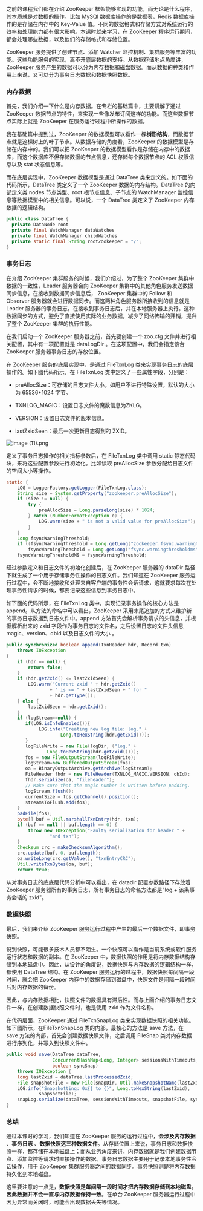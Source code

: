 之前的课程我们都在介绍 ZooKeeper 框架能够实现的功能，而无论是什么程序，其本质就是对数据的操作。比如 MySQl 数据库操作的是数据表，Redis 数据库操作的是存储在内存中的 Key-Value 值。不同的数据格式和存储方式对系统运行的效率和处理能力都有很大影响。本课时就来学习，在 ZooKeeper 程序运行期间，都会处理哪些数据，以及他们的存储格式和存储位置。

ZooKeeper 服务提供了创建节点、添加 Watcher 监控机制、集群服务等丰富的功能。这些功能服务的实现，离不开底层数据的支持。从数据存储地点角度讲，ZooKeeper 服务产生的数据可以分为内存数据和磁盘数据。而从数据的种类和作用上来说，又可以分为事务日志数据和数据快照数据。

### 内存数据

首先，我们介绍一下什么是内存数据。在专栏的基础篇中，主要讲解了通过 ZooKeeper 数据节点的特性，来实现一些像发布订阅这样的功能。而这些数据节点实际上就是 ZooKeeper 在服务运行过程中所操作的数据。

我在基础篇中提到过，ZooKeeper 的数据模型可以看作一棵**树形结构**，而数据节点就是这棵树上的叶子节点。从数据存储的角度看，ZooKeeper 的数据模型是存储在内存中的。我们可以把 ZooKeeper 的数据模型看作是存储在内存中的数据库，而这个数据库不但存储数据的节点信息，还存储每个数据节点的 ACL 权限信息以及 stat 状态信息等。

而在底层实现中，ZooKeeper 数据模型是通过 DataTree 类来定义的。如下面的代码所示，DataTree 类定义了一个 ZooKeeper 数据的内存结构。DataTree 的内部定义类 nodes 节点类型、root 根节点信息、子节点的 WatchManager 监控信息等数据模型中的相关信息。可以说，一个 DataTree 类定义了 ZooKeeper 内存数据的逻辑结构。

```java
public class DataTree {
  private DataNode root
  private final WatchManager dataWatches
  private final WatchManager childWatches
  private static final String rootZookeeper = "/";
}
```

### 事务日志

在介绍 ZooKeeper 集群服务的时候，我们介绍过，为了整个 ZooKeeper 集群中数据的一致性，Leader 服务器会向 ZooKeeper 集群中的其他角色服务发送数据同步信息，在接收到数据同步信息后， ZooKeeper 集群中的 Follow 和 Observer 服务器就会进行数据同步。而这两种角色服务器所接收到的信息就是 Leader 服务器的事务日志。在接收到事务日志后，并在本地服务器上执行。这种数据同步的方式，避免了直接使用实际的业务数据，减少了网络传输的开销，提升了整个 ZooKeeper 集群的执行性能。

在我们启动一个 ZooKeeper 服务器之前，首先要创建一个 zoo.cfg 文件并进行相关配置，其中有一项配置就是 dataLogDir 。在这项配置中，我们会指定该台 ZooKeeper 服务器事务日志的存放位置。

在 ZooKeeper 服务的底层实现中，是通过 FileTxnLog 类来实现事务日志的底层操作的。如下图代码所示，在 FileTxnLog 类中定义了一些属性字段，分别是：

* preAllocSize：可存储的日志文件大小。如用户不进行特殊设置，默认的大小为 65536\*1024 字节。

* TXNLOG_MAGIC：设置日志文件的魔数信息为ZKLG。

* VERSION：设置日志文件的版本信息。

* lastZxidSeen：最后一次更新日志得到的 ZXID。

<Image alt="image (11).png" src="https://s0.lgstatic.com/i/image/M00/2F/DF/Ciqc1F8IC-uAcS1bAABJoZ4awKg473.png"/>

定义了事务日志操作的相关指标参数后，在 FileTxnLog 类中调用 static 静态代码块，来将这些配置参数进行初始化。比如读取 preAllocSize 参数分配给日志文件的空间大小等操作。

```java
static {
    LOG = LoggerFactory.getLogger(FileTxnLog.class);
    String size = System.getProperty("zookeeper.preAllocSize");
    if (size != null) {
        try {
            preAllocSize = Long.parseLong(size) * 1024;
        } catch (NumberFormatException e) {
            LOG.warn(size + " is not a valid value for preAllocSize");
        }
    }
    Long fsyncWarningThreshold;
    if ((fsyncWarningThreshold = Long.getLong("zookeeper.fsync.warningthresholdms")) == null)
        fsyncWarningThreshold = Long.getLong("fsync.warningthresholdms", 1000);
    fsyncWarningThresholdMS = fsyncWarningThreshold;
```

经过参数定义和日志文件的初始化创建后，在 ZooKeeper 服务器的 dataDir 路径下就生成了一个用于存储事务性操作的日志文件。我们知道在 ZooKeeper 服务运行过程中，会不断地接收和处理来自客户端的事务性会话请求，这就要求每次在处理事务性请求的时候，都要记录这些信息到事务日志中。

如下面的代码所示，在 FileTxnLog 类中，实现记录事务操作的核心方法是 append。从方法的命名中可以看出，ZooKeeper 采用末尾追加的方式来维护新的事务日志数据到日志文件中。append 方法首先会解析事务请求的头信息，并根据解析出来的 zxid 字段作为事务日志的文件名，之后设置日志的文件头信息 magic、version、dbid 以及日志文件的大小 。

```java
public synchronized boolean append(TxnHeader hdr, Record txn)
    throws IOException
{
    if (hdr == null) {
        return false;
    }
    if (hdr.getZxid() <= lastZxidSeen) {
        LOG.warn("Current zxid " + hdr.getZxid()
                + " is <= " + lastZxidSeen + " for "
                + hdr.getType());
    } else {
        lastZxidSeen = hdr.getZxid();
    }
    if (logStream==null) {
       if(LOG.isInfoEnabled()){
            LOG.info("Creating new log file: log." +
                    Long.toHexString(hdr.getZxid()));
       }
       logFileWrite = new File(logDir, ("log." +
               Long.toHexString(hdr.getZxid())));
       fos = new FileOutputStream(logFileWrite);
       logStream=new BufferedOutputStream(fos);
       oa = BinaryOutputArchive.getArchive(logStream);
       FileHeader fhdr = new FileHeader(TXNLOG_MAGIC,VERSION, dbId);
       fhdr.serialize(oa, "fileheader");
       // Make sure that the magic number is written before padding.
       logStream.flush();
       currentSize = fos.getChannel().position();
       streamsToFlush.add(fos);
    }
    padFile(fos);
    byte[] buf = Util.marshallTxnEntry(hdr, txn);
    if (buf == null || buf.length == 0) {
        throw new IOException("Faulty serialization for header " +
                "and txn");
    }
    Checksum crc = makeChecksumAlgorithm();
    crc.update(buf, 0, buf.length);
    oa.writeLong(crc.getValue(), "txnEntryCRC");
    Util.writeTxnBytes(oa, buf);
    return true;
```

从对事务日志的底底层代码分析中可以看出，在 datadir 配置参数路径下存放着 ZooKeeper 服务器所有的事务日志，所有事务日志的命名方法都是"log.+ 该条事务会话的 zxid"。

### 数据快照

最后，我们来介绍 ZooKeeper 服务运行过程中产生的最后一个数据文件，即事务快照。

说到快照，可能很多技术人员都不陌生。一个快照可以看作是当前系统或软件服务运行状态和数据的副本。在 ZooKeeper 中，数据快照的作用是将内存数据结构存储到本地磁盘中。因此，从设计的角度说，数据快照与内存数据的逻辑结构一样，都使用 DataTree 结构。在 ZooKeeper 服务运行的过程中，数据快照每间隔一段时间，就会把 ZooKeeper 内存中的数据存储到磁盘中，快照文件是间隔一段时间后对内存数据的备份。

因此，与内存数据相比，快照文件的数据具有滞后性。而与上面介绍的事务日志文件一样，在创建数据快照文件时，也是使用 zxid 作为文件名称。

在代码层面，ZooKeeper 通过 FileTxnSnapLog 类来实现数据快照的相关功能。如下图所示，在FileTxnSnapLog 类的内部，最核心的方法是 save 方法，在 save 方法的内部，首先会创建数据快照文件，之后调用 FileSnap 类对内存数据进行序列化，并写入到快照文件中。

```java
public void save(DataTree dataTree,
                 ConcurrentHashMap<Long, Integer> sessionsWithTimeouts,
                 boolean syncSnap)
    throws IOException {
    long lastZxid = dataTree.lastProcessedZxid;
    File snapshotFile = new File(snapDir, Util.makeSnapshotName(lastZxid));
    LOG.info("Snapshotting: 0x{} to {}", Long.toHexString(lastZxid),
            snapshotFile);
    snapLog.serialize(dataTree, sessionsWithTimeouts, snapshotFile, syncSnap);
}
```

### 总结

通过本课时的学习，我们知道在 ZooKeeper 服务的运行过程中，**会涉及内存数据** 、**事务日志** 、**数据快照这三种数据文件**。从存储位置上来说，事务日志和数据快照一样，都存储在本地磁盘上；而从业务角度来讲，内存数据就是我们创建数据节点、添加监控等请求时直接操作的数据。事务日志数据主要用于记录本地事务性会话操作，用于 ZooKeeper 集群服务器之间的数据同步。事务快照则是将内存数据持久化到本地磁盘。

这里要注意的一点是，**数据快照是每间隔一段时间才把内存数据存储到本地磁盘，因此数据并不会一直与内存数据保持一致**。在单台 ZooKeeper 服务器运行过程中因为异常而关闭时，可能会出现数据丢失等情况。
